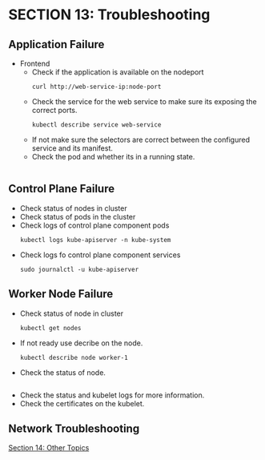# SECTION 13: Troubleshooting

## Application Failure
* Frontend
  * Check if the application is available on the nodeport
    ```
    curl http://web-service-ip:node-port
    ```
  * Check the service for the web service to make sure its exposing the correct ports.
    ```
    kubectl describe service web-service
    ```
  * If not make sure the selectors are correct between the configured service and its manifest.
  * Check the pod and whether its in a running state.
    ```

    ```
## Control Plane Failure
* Check status of nodes in cluster
* Check status of pods in the cluster
* Check logs of control plane component pods
  ```
  kubectl logs kube-apiserver -n kube-system
  ```
* Check logs fo control plane component services
  ```
  sudo journalctl -u kube-apiserver 
  ```
## Worker Node Failure
* Check status of node in cluster
  ```
  kubectl get nodes
  ```
* If not ready use decribe on the node.
  ```
  kubectl describe node worker-1
  ```
* Check the status of node.
  ```

  ```
* Check the status and kubelet logs for more information.
* Check the certificates on the kubelet.
## Network Troubleshooting


[Section 14: Other Topics](https://github.com/LunaticSystem/learning_and_development/tree/main/certified_k8s_administrator_cert/course_sections/section14_other_topics)